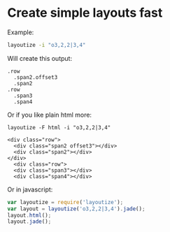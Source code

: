 # Create simple layouts fast

Example:

```bash
layoutize -i "o3,2,2|3,4"
```
Will create this output:
```
.row
  .span2.offset3
  .span2
.row
  .span3
  .span4
```

Or if you like plain html more:
```
layoutize -F html -i "o3,2,2|3,4"

<div class="row">
  <div class="span2 offset3"></div>
  <div class="span2"></div>
</div>
  <div class="row">
  <div class="span3"></div>
  <div class="span4"></div>
```

Or in javascript:
```javascript
var layoutize = require('layoutize');
var layout = layoutize('o3,2,2|3,4').jade();
layout.html();
layout.jade();
```
